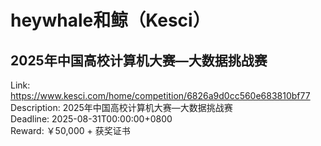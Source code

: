 # heywhale和鲸（Kesci）



## 2025年中国高校计算机大赛—大数据挑战赛

Link: https://www.kesci.com/home/competition/6826a9d0cc560e683810bf77  
Description: 2025年中国高校计算机大赛—大数据挑战赛  
Deadline: 2025-08-31T00:00:00+0800  
Reward: ￥50,000 + 获奖证书  

